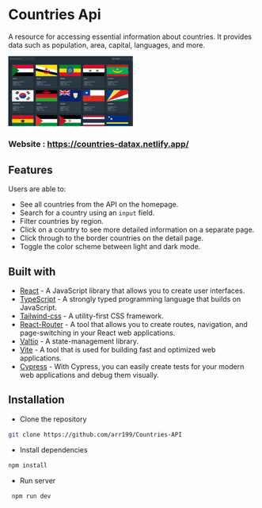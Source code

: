 <h1>Countries Api </h1>

A resource for accessing essential information about countries.
It provides data such as population, area, capital, languages, and more.

<img width="50%" src="./public/countries-data.png" width="128"/>

### Website : https://countries-datax.netlify.app/  ###
</hr>

## Features

 Users are able to: 
- See all countries from the API on the homepage.
- Search for a country using an `input` field.
- Filter countries by region.
- Click on a country to see more detailed information on a separate page.
- Click through to the border countries on the detail page.
- Toggle the color scheme between light and dark mode. 

## Built with

- [React](https://react.dev/) - A JavaScript library that allows you to create user interfaces.
- [TypeScript](https://www.typescriptlang.org/) -  A strongly typed programming language that builds on JavaScript.
- [Tailwind-css](https://tailwindcss.com/) - A utility-first CSS framework.
- [React-Router](https://reactrouter.com/en/main) - A tool that allows you to create routes, navigation, and page-switching in your React web applications.
- [Valtio](https://valtio.pmnd.rs/) - A state-management library.
- [Vite](https://vitejs.dev/) - A tool that is used for building fast and optimized web applications. 
- [Cypress](https://www.cypress.io/) - With Cypress, you can easily create tests for your modern web applications and debug them visually. 


## Installation

- Clone the repository

```sh
git clone https://github.com/arr199/Countries-API
```

- Install dependencies

```sh
npm install
```

- Run server

```sh
 npm run dev
```

